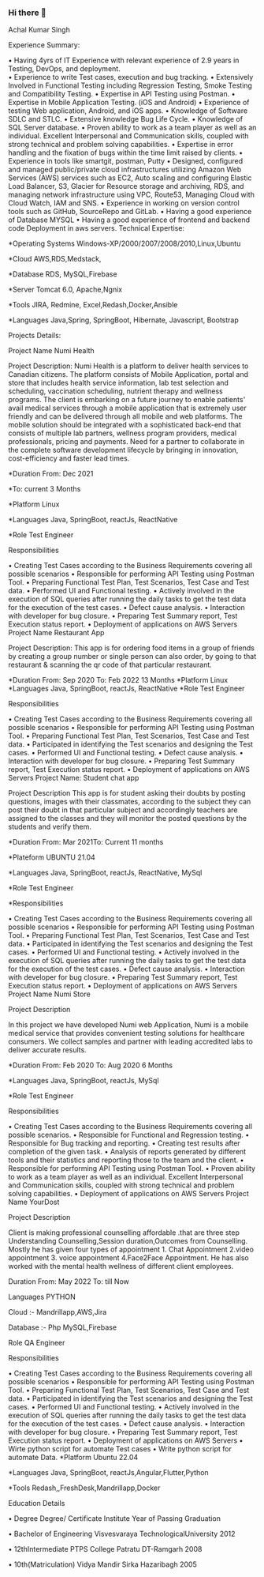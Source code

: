### Hi there 👋

<!--
**achalkmr01/achalkmr01** is a ✨ _special_ ✨ repository because its `README.md` (this file) appears on your GitHub profile.

Here are some ideas to get you started:

- 🔭 I’m currently working on ...
- 🌱 I’m currently learning ...
- 👯 I’m looking to collaborate on ...
- 🤔 I’m looking for help with ...
- 💬 Ask me about ...
- 📫 How to reach me: ...
- 😄 Pronouns: ...
- ⚡ Fun fact: ...
-->
Achal Kumar Singh

Experience Summary:

• Having 4yrs of IT Experience with relevant experience of 2.9 years in Testing, DevOps, and deployment.    
• Experience to write Test cases, execution and bug tracking.
• Extensively Involved in Functional Testing including Regression Testing, Smoke Testing and Compatibility Testing.
• Expertise in API Testing using Postman.
• Expertise in Mobile Application Testing. (iOS and Android)
• Experience of testing Web application, Android, and iOS apps.
• Knowledge of Software SDLC and STLC.
• Extensive knowledge Bug Life Cycle.
• Knowledge of SQL Server database.
• Proven ability to work as a team player as well as an individual. Excellent Interpersonal and Communication skills, coupled with strong technical         and problem solving capabilities.
• Expertise in error handling and the fixation of bugs within the time limit raised by clients.
• Experience in tools like smartgit, postman, Putty
• Designed, configured and managed public/private cloud infrastructures utilizing Amazon Web Services (AWS) services such as EC2, Auto scaling and         configuring Elastic Load Balancer, S3, Glacier for Resource storage and archiving, RDS, and managing network infrastructure using VPC, Route53,           Managing Cloud with Cloud Watch, IAM and SNS.
• Experience in working on version control tools such as GitHub, SourceRepo and GitLab.
• Having a good experience of Database MYSQL
• Having a good experience of frontend and backend code Deployment in aws servers.
Technical Expertise:

*Operating Systems Windows-XP/2000/2007/2008/2010,Linux,Ubuntu

*Cloud AWS,RDS,Medstack,

*Database RDS, MySQL,Firebase

*Server Tomcat 6.0, Apache,Ngnix

*Tools JIRA, Redmine, Excel,Redash,Docker,Ansible

*Languages Java,Spring, SpringBoot, Hibernate, Javascript, Bootstrap

Projects Details:

Project Name Numi Health

Project Description: Numi Health is a platform to deliver health services to Canadian citizens. The platform consists of Mobile Application, portal and store that includes health service information, lab test selection and scheduling, vaccination scheduling, nutrient therapy and wellness programs. The client is embarking on a future journey to enable patients' avail medical services through a mobile application that is extremely user friendly and can be delivered through all mobile and web platforms. The mobile solution should be integrated with a sophisticated back-end that consists of multiple lab partners, wellness program providers, medical professionals, pricing and payments. Need for a partner to collaborate in the complete software development lifecycle by bringing in innovation, cost-efficiency and faster lead times.

*Duration From: Dec 2021

*To: current 3 Months

*Platform Linux

*Languages Java, SpringBoot, reactJs, ReactNative

*Role Test Engineer

Responsibilities

• Creating Test Cases according to the Business Requirements covering all possible scenarios 
• Responsible for performing API Testing using Postman Tool. 
• Preparing Functional Test Plan, Test Scenarios, Test Case and Test data. 
• Performed UI and Functional testing. 
• Actively involved in the execution of SQL queries after running the daily tasks to get the test data for the execution of the test cases. 
• Defect cause analysis. 
• Interaction with developer for bug closure. 
• Preparing Test Summary report, Test Execution status report. 
• Deployment of applications on AWS Servers 
Project Name Restaurant App

Project Description: This app is for ordering food items in a group of friends by creating a group number or single person can also order, by going to that restaurant & scanning the qr code of that particular restaurant.

*Duration From: Sep 2020 To: Feb 2022 13 Months *Platform Linux *Languages Java, SpringBoot, reactJs, ReactNative *Role Test Engineer

Responsibilities

• Creating Test Cases according to the Business Requirements covering all possible scenarios 
• Responsible for performing API Testing using Postman Tool. 
• Preparing Functional Test Plan, Test Scenarios, Test Case and Test data. 
• Participated in identifying the Test scenarios and designing the Test cases. 
• Performed UI and Functional testing. 
• Defect cause analysis. 
• Interaction with developer for bug closure. 
• Preparing Test Summary report, Test Execution status report. 
• Deployment of applications on AWS Servers 
Project Name: Student chat app

Project Description This app is for student asking their doubts by posting questions, images with their classmates, according to the subject they can post their doubt in that particular subject and accordingly teachers are assigned to the classes and they will monitor the posted questions by the students and verify them.

*Duration From: Mar 2021To: Current 11 months

*Plateform UBUNTU 21.04

*Languages Java, SpringBoot, reactJs, ReactNative, MySql

*Role Test Engineer

*Responsibilities

• Creating Test Cases according to the Business Requirements covering all possible scenarios 
• Responsible for performing API Testing using Postman Tool. 
• Preparing Functional Test Plan, Test Scenarios, Test Case and Test data. 
• Participated in identifying the Test scenarios and designing the Test cases. 
• Performed UI and Functional testing. 
• Actively involved in the execution of SQL queries after running the daily tasks to get the test data for the execution of the test cases. 
• Defect cause analysis. 
• Interaction with developer for bug closure. 
• Preparing Test Summary report, Test Execution status report. 
• Deployment of applications on AWS Servers 
Project Name Numi Store

Project Description

In this project we have developed Numi web Application, Numi is a mobile medical service that provides convenient testing solutions for healthcare consumers. We collect samples and partner with leading accredited labs to deliver accurate results.

*Duration From: Feb 2020 To: Aug 2020 6 Months

*Languages Java, SpringBoot, reactJs, MySql

*Role Test Engineer

Responsibilities

• Creating Test Cases according to the Business Requirements covering all possible scenarios.
• Responsible for Functional and Regression testing.
• Responsible for Bug tracking and reporting.
• Creating test results after completion of the given task.
• Analysis of reports generated by different tools and their statistics and reporting those to the team and the client.
• Responsible for performing API Testing using Postman Tool.
• Proven ability to work as a team player as well as an individual. Excellent Interpersonal and Communication skills, coupled with strong technical   and problem solving capabilities.
• Deployment of applications on AWS Servers
Project Name YourDost

Project Description

Client is making professional counselling affordable .that are three step Understanding Counselling,Session duration,Outcomes from Counselling. Mostly he has given four types of appointment 1. Chat Appointment 2.video appointment 3. voice appointment 4.Face2Face Appointment. He has also worked with the mental health wellness of different client employees.

Duration From: May 2022 To: till Now

Languages PYTHON

Cloud :- Mandrillapp,AWS,Jira

Database :- Php MySQL,Firebase

Role QA Engineer

Responsibilities

• Creating Test Cases according to the Business Requirements covering all possible scenarios 
• Responsible for performing API Testing using Postman Tool. 
• Preparing Functional Test Plan, Test Scenarios, Test Case and Test data. 
• Participated in identifying the Test scenarios and designing the Test cases. 
• Performed UI and Functional testing. 
• Actively involved in the execution of SQL queries after running the daily tasks to get the test data for the execution of the test cases. 
• Defect cause analysis. 
• Interaction with developer for bug closure. 
• Preparing Test Summary report, Test Execution status report. 
• Deployment of applications on AWS Servers
• Wirte python script for automate Test cases
• Write python script for automate Data.
*Platform Ubuntu 22.04

*Languages Java, SpringBoot, reactJs,Angular,Flutter,Python

*Tools Redash,,FreshDesk,Mandrillapp,Docker

Education Details

• Degree Degree/ Certificate Institute Year of Passing Graduation

• Bachelor of Engineering Visvesvaraya TechnologicalUniversity 2012

• 12thIntermediate PTPS College Patratu DT-Ramgarh 2008

• 10th(Matriculation) Vidya Mandir Sirka Hazaribagh 2005
